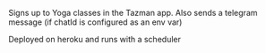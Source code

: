 Signs up to Yoga classes in the Tazman app. Also sends a telegram message (if chatId is configured as an env var)

Deployed on heroku and runs with a scheduler

